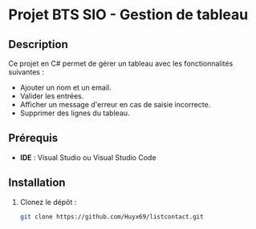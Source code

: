 # Projet BTS SIO - Gestion de tableau

## Description

Ce projet en C# permet de gérer un tableau avec les fonctionnalités suivantes :

- Ajouter un nom et un email.
- Valider les entrées.
- Afficher un message d'erreur en cas de saisie incorrecte.
- Supprimer des lignes du tableau.

## Prérequis

- **IDE** : Visual Studio ou Visual Studio Code

## Installation

1. Clonez le dépôt :
   ```bash
   git clone https://github.com/Huyx69/listcontact.git
